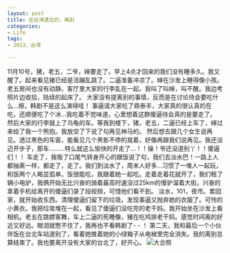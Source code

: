 ```yaml
---
layout: post
title: 在台湾遇见的，离别
categories:
- Life
tags:
- 2013，台湾

---
```


 11月10号，猪，老五，二爷，婶要走了。早上4点才回来的我们没有睡多久。我又醒了。起来看见猪已经是活蹦乱跳了。二逼准备冲凉了。婶在沙发上睡得像小孩。
    老五房间也没有动静。客厅里大家的行李乱在一起。我叫了叫婶，叫不醒。我边考照片边收拾，陆续的起床了。
大家没有提离别的事情，反而是在讨论待会要吃什么…擦，韩剧不是这么演得哇！ 
事逼请大家吃了鼎泰丰，大家真的很认真的在吃，还顺便吃了个冰…我吃着不觉味道，心里想着这群傻逼待会真的是要走了。
然后大家的行李就上了乌龟的车。等我到楼下，猪，老五，二逼已经上车了，婶过来给了我一个熊抱。我放空了下说了句再见神马的。
然后想去跟几个女生说再见。透过黑色的车窗，能看见几个黑影不停的晃着，好像再跟我们说再见。我还没迈开步子，那车………特么就这么愉快的开走了…！！操！爷还没道别丫！！傻逼们！！
    车走了，我吸了口尾气转身开心的跟饭说了句，我们去淡水巴！一路上人都抽离一样，都走了，走了。我们到淡水了，周末人好多…习惯了一堆人一起玩，和饭两个人略显孤单。饭很能吃，我跟着她一起吃。走着走着花就开了，我们租了辆小电驴，我俩开始无比兴奋的骑着最高时速没过25km的慢驴溜着大街。兴奋的拿着手机给离开的傻逼们录了段视频，可惜他们看不到。
淡水，101，夜市。累回家，就开始收东西。清理傻逼们留下的垃圾。发现事逼又抛弃她的衣服了。可怜的小黄衣。我把垃圾堆在一起，看见了傻逼们没吃完的老干妈。我开始坐在沙发上看相机。老五在跳嫖客舞，车上二逼的死睡像，猪在吃鸡排老干妈。感觉时间离的好近又好远。眼泪就憋不住了，我再也不看韩剧了- - ！
    第二天，我和最后一个小伙伴饭在台北车站道别了，看着她推着她的小绿箱子从电梯里完全消失。我的离别总算结束了。我也要离开没有大家的台北了，好开心。
![大合照](https://raw.github.com/nothinghd/nothinghd.github.com/master/slides/images/all.jpg)
